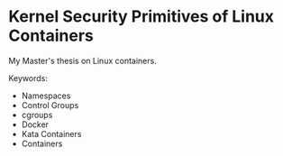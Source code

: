 # Kernel Security Primitives of Linux Containers
My Master's thesis on Linux containers.

Keywords:
- Namespaces
- Control Groups
- cgroups
- Docker
- Kata Containers
- Containers
